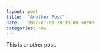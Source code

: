 ```yaml
---
layout: post
title:  "Another Post"
date:   2022-07-01 18:10:00 +0200
categories: new
---
```


This is another post.
